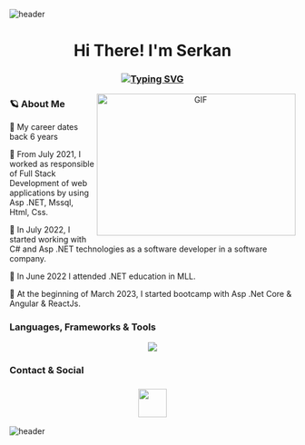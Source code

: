 ![header](https://capsule-render.vercel.app/api?type=wave&color=gradient&height=150&section=header)
 <h1 align="center">Hi There! I'm Serkan</h1>
<h3 align="center">
 
[![Typing SVG](https://readme-typing-svg.demolab.com?font=Edu+NSW+ACT+Foundation&weight=500&size=30&pause=1000&color=F70404&width=435&lines=FullStack+Software+Developer)](https://git.io/typing-svg)

</h3>




<a target="_blank" align="center">
  <img align="right" top="500" height="250" width="350" alt="GIF" src="https://i.giphy.com/media/RbDKaczqWovIugyJmW/200w.webp">
</a>

### 🪐 About Me 
🧬  My career dates back 6 years

🧬  From July 2021, I worked as responsible of Full Stack Development of web applications by using Asp .NET, Mssql, Html, Css.

🧬 In July 2022, I started working with C# and Asp .NET technologies as a software developer in a software company.

🧬 In June 2022 I attended .NET education in MLL.

🧬 At the beginning of March 2023, I started bootcamp with Asp .Net Core & Angular & ReactJs. 



### Languages, Frameworks & Tools

<p align="center">
<a href="https://skillicons.dev">
    <img src="https://skillicons.dev/icons?&theme=light&i=visualstudio,dotnet,cs,angular,nodejs,js,react,html,css,git,github,mysql,mongodb"/>
    
  </a>
</p>
 
### Contact & Social
<h3 align="center">
 <a href="https://www.linkedin.com/in/mserkankaya/">
   <img height=50 src="https://cdn.jsdelivr.net/gh/devicons/devicon/icons/linkedin/linkedin-original.svg"/>
 </a>
</h3>

![header](https://capsule-render.vercel.app/api?type=wave&color=gradient&height=150&section=footer)
 
